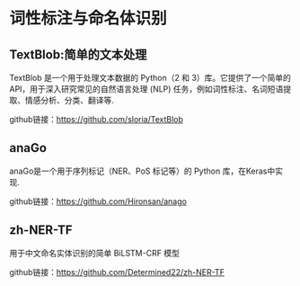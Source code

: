 # 词性标注与命名体识别

## TextBlob:简单的文本处理
TextBlob 是一个用于处理文本数据的 Python（2 和 3）库。它提供了一个简单的 API，用于深入研究常见的自然语言处理 (NLP) 任务，例如词性标注、名词短语提取、情感分析、分类、翻译等.

github链接：https://github.com/sloria/TextBlob

## anaGo
anaGo是一个用于序列标记（NER、PoS 标记等）的 Python 库，在Keras中实现.

github链接：https://github.com/Hironsan/anago


## zh-NER-TF
用于中文命名实体识别的简单 BiLSTM-CRF 模型

github链接：https://github.com/Determined22/zh-NER-TF
